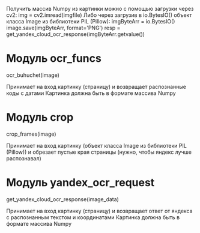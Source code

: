 Получить массив Numpy из картинки можно с помощью загрузки через cv2:
img = cv2.imread(imgfile)
Либо через загрузив в io.BytesIO() объект класса Image из библиотеки PIL (Pillow):
imgByteArr = io.BytesIO()
image.save(imgByteArr, format='PNG')
resp = get_yandex_cloud_ocr_response(imgByteArr.getvalue())

# Модуль ocr_funcs
ocr_buhuchet(image)

Принимает на вход картинку (страницу) и возвращает распознанные коды с датами
Картинка должна быть в формате массива Numpy

# Модуль crop
crop_frames(image)

Принимает на вход картинку (объект класса Image из библиотеки PIL (Pillow)) и обрезает пустые края страницы (нужно, чтобы яндекс лучше распознавал)

# Модуль yandex_ocr_request
get_yandex_cloud_ocr_response(image_data)

Принимает на вход картинку (страницу) и возвращает ответ от яндекса с распознанным текстом и координатами
Картинка должна быть в формате массива Numpy
